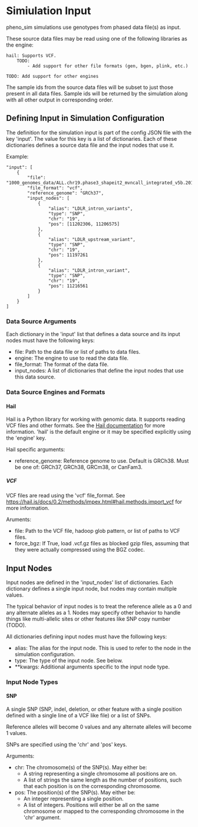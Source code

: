 # Simiulation Input

pheno_sim simulations use genotypes from phased data file(s) as input.

These source data files may be read using one of the following libraries as the engine:

	hail: Supports VCF.
		TODO:
			- Add support for other file formats (gen, bgen, plink, etc.)

	TODO: Add support for other engines

The sample ids from the source data files will be subset to just those present in all data files. Sample ids will be returned by the simulation along with all other output in corresponding order.

## Defining Input in Simulation Configuration

The definition for the simulation input is part of the config JSON file with the key 'input'. The value for this key is a list of dictionaries. Each of these dictionaries defines a source data file and the input nodes that use it.

Example:

	"input": [
		{
			"file": "1000_genomes_data/ALL.chr19.phase3_shapeit2_mvncall_integrated_v5b.20130502.genotypes.vcf.gz",
			"file_format": "vcf",
			"reference_genome": "GRCh37",
			"input_nodes": [
				{
					"alias": "LDLR_intron_variants",
					"type": "SNP",
					"chr": "19",
					"pos": [11202306, 11206575]
				},
				{
					"alias": "LDLR_upstream_variant",
					"type": "SNP",
					"chr": "19",
					"pos": 11197261
				},
				{
					"alias": "LDLR_intron_variant",
					"type": "SNP",
					"chr": "19",
					"pos": 11216561
				}
			]
		}
	]

### Data Source Arguments

Each dictionary in the 'input' list that defines a data source and its input nodes must have the following keys:

* file: Path to the data file or list of paths to data files.
* engine: The engine to use to read the data file.
* file_format: The format of the data file.
* input_nodes: A list of dictionaries that define the input nodes that use this data source.

### Data Source Engines and Formats

#### Hail

Hail is a Python library for working with genomic data. It supports reading VCF files and other formats. See the [Hail documentation](https://hail.is/docs/0.2/index.html) for more information. 'hail' is the default engine or it may be specified explicitly using the 'engine' key.

Hail specific arguments:

* reference_genome: Reference genome to use. Default is GRCh38. Must be one of: GRCh37, GRCh38, GRCm38, or CanFam3.

##### VCF

VCF files are read using the 'vcf' file_format. See https://hail.is/docs/0.2/methods/impex.html#hail.methods.import_vcf for more information.

Aruments:

* file: Path to the VCF file, hadoop glob pattern, or list of paths to VCF files.
* force_bgz: If True, load .vcf.gz files as blocked gzip files, assuming that they were actually compressed using the BGZ codec.



## Input Nodes

Input nodes are defined in the 'input_nodes' list of dictionaries. Each dictionary defines a single input node, but nodes may contain multiple values.

The typical behavior of input nodes is to treat the reference allele as a 0 and any alternate alleles as a 1. Nodes may specify other behavior to handle things like multi-allelic sites or other features like SNP copy number (TODO).

All dictionaries defining input nodes must have the following keys:

* alias: The alias for the input node. This is used to refer to the node in the simulation configuration.
* type: The type of the input node. See below.
* **kwargs: Additional arguments specific to the input node type.

### Input Node Types

#### SNP

A single SNP (SNP, indel, deletion, or other feature with a single position defined with a single line of a VCF like file) or a list of SNPs.

Reference alleles will become 0 values and any alternate alleles will become 1 values.

SNPs are specified using the 'chr' and 'pos' keys.

Arguments:

* chr: The chromosome(s) of the SNP(s). May either be:
	* A string representing a single chromosome all positions are on.
	* A list of strings the same length as the number of positions, such that each position is on the corresponding chromosome.
* pos: The position(s) of the SNP(s). May either be:
	* An integer representing a single position.
	* A list of integers. Positions will either be all on the same chromosome or mapped to the corresponding chromosome in the 'chr' argument.
